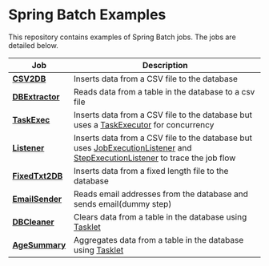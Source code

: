 # Spring Batch Examples 

This repository contains examples of Spring Batch jobs. The jobs are detailed below.

| Job | Description |
|-----|-------------|
| **[CSV2DB](./csv2db/)**           | Inserts data from a CSV file to the database |
| **[DBExtractor](./dbextractor/)** | Reads data from a table in the database to a csv file |
| **[TaskExec](./taskexec/)** | Inserts data from a CSV file to the database but uses a [TaskExecutor](https://docs.spring.io/spring-framework/docs/current/javadoc-api/org/springframework/core/task/TaskExecutor.html) for concurrency |
| **[Listener](./listeners/)** | Inserts data from a CSV file to the database but uses [JobExecutionListener](https://docs.spring.io/spring-batch/docs/current/api/org/springframework/batch/core/JobExecutionListener.html) and [StepExecutionListener](https://docs.spring.io/spring-batch/docs/current/api/org/springframework/batch/core/StepExecutionListener.html) to trace the job flow |
| **[FixedTxt2DB](./fixedtxt2db/)** | Inserts data from a fixed length file to the database |
| **[EmailSender](./emailsender/)** | Reads email addresses from the database and sends email(dummy step) |
| **[DBCleaner](./dbcleaner/)** | Clears data from a table in the database using [Tasklet](https://docs.spring.io/spring-batch/docs/current/api/org/springframework/batch/core/step/tasklet/Tasklet.html) |
| **[AgeSummary](./agesummary/)** | Aggregates data from a table in the database using [Tasklet](https://docs.spring.io/spring-batch/docs/current/api/org/springframework/batch/core/step/tasklet/Tasklet.html) |